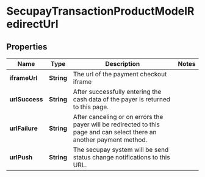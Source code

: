
# SecupayTransactionProductModelRedirectUrl

## Properties
Name | Type | Description | Notes
------------ | ------------- | ------------- | -------------
**iframeUrl** | **String** | The url of the payment checkout iframe | 
**urlSuccess** | **String** | After successfully entering the cash data of the payer is returned to this page. | 
**urlFailure** | **String** | After canceling or on errors the payer will be redirected to this page and can select there an another payment method. | 
**urlPush** | **String** | The secupay system will be send status change notifications to this URL. | 



